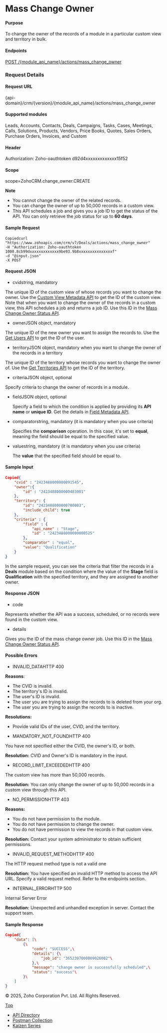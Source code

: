 
# Mass Change Owner

#### Purpose

To change the owner of the records of a module in a particular custom view and territory in bulk.

#### Endpoints

[POST /{module\_api\_name}/actions/mass\_change\_owner](https://www.zoho.com/crm/developer/docs/api/v7/mass-change-owner.html)

### Request Details

#### Request URL

{api-domain}/crm/{version}/{module\_api\_name}/actions/mass\_change\_owner

#### Supported modules

Leads, Accounts, Contacts, Deals, Campaigns, Tasks, Cases, Meetings, Calls, Solutions, Products, Vendors, Price Books, Quotes, Sales Orders, Purchase Orders, Invoices, and Custom

#### Header

Authorization: Zoho-oauthtoken d92d4xxxxxxxxxxxxx15f52

#### Scope

scope=ZohoCRM.change\_owner.CREATE

**Note**

- You cannot change the owner of the related records.
- You can change the owner of up to 50,000 records in a custom view.
- This API schedules a job and gives you a job ID to get the status of the API. You can only retrieve the job status for up to **60 days**.

#### Sample Request

``` curl
Copiedcurl "https://www.zohoapis.com/crm/v7/Deals/actions/mass_change_owner"
-H "Authorization: Zoho-oauthtoken 1000.8cb99dxxxxxxxxxxxxx9be93.9b8xxxxxxxxxxxxxxxf"
-d "@input.json"
-X POST
```

#### Request JSON

- cvidstring, mandatory



The unique ID of the custom view of whose records you want to change the owner. Use the [Custom View Metadata API](https://www.zoho.com/crm/developer/docs/api/v7/custom-view-meta.html) to get the ID of the custom view. Note that when you want to change the owner of the records in a custom view, this API schedules a job and returns a job ID. Use this ID in the [Mass Change Owner Status API](https://www.zoho.com/crm/developer/docs/api/v7/mass-change-owner-status.html).

- ownerJSON object, mandatory



The unique ID of the new owner you want to assign the records to. Use the [Get Users API](https://www.zoho.com/crm/developer/docs/api/v7/get-users.html) to get the ID of the user.

- territoryJSON object, mandatory when you want to change the owner of the records in a territory



The unique ID of the territory whose records you want to change the owner of. Use the [Get Territories API](https://www.zoho.com/crm/developer/docs/api/v7/territories.html) to get the ID of the territory.

- criteriaJSON object, optional



Specify criteria to change the owner of records in a module.



  - fieldJSON object, optional



    Specify a field to which the condition is applied by providing its **API name** or **unique ID**. Get the details in [Field Metadata API](https://www.zoho.com/crm/developer/docs/api/v7/field-meta.html).

  - comparatorstring, mandatory (it is mandatory when you use criteria)



    Specifies the **comparison** operation. In this case, it's set to **equal**, meaning the field should be equal to the specified value.

  - valuestring, mandatory (it is mandatory when you use criteria)



    The **value** that the specified field should be equal to.

#### Sample Input

``` json
Copied{
    "cvid" : "2423488000000091545",
    "owner":{
        "id" : "2423488000000483001"
    },
    "territory": {
        "id": "2423488000000780003",
        "include_child": true
    },
    "criteria" : {
        "field" : {
            "api_name" : "Stage",
            "id" : "2423488000000000525"
        },
        "comparator" : "equal",
        "value": "Qualification"
    }
}
```

In the sample request, you can see the criteria that filter the records in a **Deals** module based on the condition where the value of the **Stage** field is **Qualification** with the specified territory, and they are assigned to another owner.

#### Response JSON

- code



Represents whether the API was a success, scheduled, or no records were found in the custom view.

- details



Gives you the ID of the mass change owner job. Use this ID in the [Mass Change Owner Status API](https://www.zoho.com/crm/developer/docs/api/v7/mass-change-owner-status.html).


#### Possible Errors

- INVALID\_DATAHTTP 400



**Reasons**:



- The CVID is invalid.
- The territory's ID is invalid.
- The user's ID is invalid.
- The user you are trying to assign the records to is deleted from your org.
- The user you are trying to assign the records to is inactive.

**Resolutions:**

- Provide valid IDs of the user, CVID, and the territory.

- MANDATORY\_NOT\_FOUNDHTTP 400



You have not specified either the CVID, the owner's ID, or both.

**Resolution:** CVID and Owner's ID is mandatory in the input.

- RECORD\_LIMIT\_EXCEEDEDHTTP 400



The custom view has more than 50,000 records.

**Resolution:** You can only change the owner of up to 50,000 records in a custom view through this API.

- NO\_PERMISSIONHTTP 403



**Reasons:**



- You do not have permission to the module.
- You do not have permission to change the owner.
- You do not have permission to view the records in that custom view.

**Resolution:** Contact your system administrator to obtain sufficient permissions.

- INVALID\_REQUEST\_METHODHTTP 400



The HTTP request method type is not a valid one

**Resolution:** You have specified an invalid HTTP method to access the API URL. Specify a valid request method. Refer to the endpoints section.

- INTERNAL\_ERRORHTTP 500



Internal Server Error

**Resolution:** Unexpected and unhandled exception in server. Contact the support team.


#### Sample Response

``` json
Copied{
    "data": [\
        {\
            "code": "SUCCESS",\
            "details": {\
                "job_id": "3652397000009026002"\
            },\
            "message": "change owner is successfully scheduled",\
            "status": "success"\
        }\
    ]
}
```

© 2025, Zoho Corporation Pvt. Ltd. All Rights Reserved.

[Top](https://www.zoho.com/crm/developer/docs/api/v7/mass-change-owner.html#top)

- [API Directory](https://www.zoho.com/crm/developer/docs/api-directory.html?source_from=qlink_)
- [Postman Collection](https://www.postman.com/zohocrmdevelopers/workspace/zoho-crm-developers/overview?source_from=qlink_)
- [Kaizen Series](https://www.zoho.com/crm/developer/docs/kaizen-series-directory.html?source_from=qlink_)